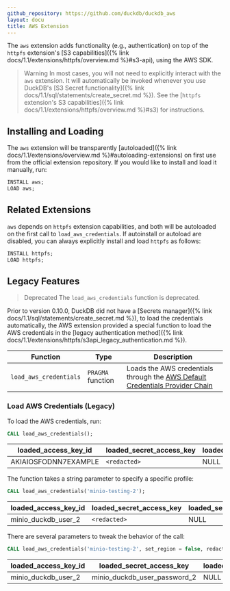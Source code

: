 ```yaml
---
github_repository: https://github.com/duckdb/duckdb_aws
layout: docu
title: AWS Extension
---
```


The `aws` extension adds functionality (e.g., authentication) on top of the `httpfs` extension's [S3 capabilities]({% link docs/1.1/extensions/httpfs/overview.md %}#s3-api), using the AWS SDK.

> Warning In most cases, you will not need to explicitly interact with the `aws` extension.
> It will automatically be invoked whenever you use DuckDB's [S3 Secret functionality]({% link docs/1.1/sql/statements/create_secret.md %}).
> See the [`httpfs` extension's S3 capabilities]({% link docs/1.1/extensions/httpfs/overview.md %}#s3) for instructions.

## Installing and Loading

The `aws` extension will be transparently [autoloaded]({% link docs/1.1/extensions/overview.md %}#autoloading-extensions) on first use from the official extension repository.
If you would like to install and load it manually, run:

```sql
INSTALL aws;
LOAD aws;
```

## Related Extensions

`aws` depends on `httpfs` extension capabilities, and both will be autoloaded on the first call to `load_aws_credentials`.
If autoinstall or autoload are disabled, you can always explicitly install and load `httpfs` as follows:

```sql
INSTALL httpfs;
LOAD httpfs;
```

## Legacy Features

> Deprecated The `load_aws_credentials` function is deprecated.

Prior to version 0.10.0, DuckDB did not have a [Secrets manager]({% link docs/1.1/sql/statements/create_secret.md %}), to load the credentials automatically, the AWS extension provided
a special function to load the AWS credentials in the [legacy authentication method]({% link docs/1.1/extensions/httpfs/s3api_legacy_authentication.md %}).

| Function | Type | Description |
|---|---|-------|
| `load_aws_credentials` | `PRAGMA` function | Loads the AWS credentials through the [AWS Default Credentials Provider Chain](https://docs.aws.amazon.com/sdk-for-java/latest/developer-guide/credentials-chain.html) |

### Load AWS Credentials (Legacy)

To load the AWS credentials, run:

```sql
CALL load_aws_credentials();
```

<div class="monospace_table"></div>

| loaded_access_key_id | loaded_secret_access_key | loaded_session_token | loaded_region |
|----------------------|--------------------------|----------------------|---------------|
| AKIAIOSFODNN7EXAMPLE | `<redacted>`             | NULL                 | us-east-2     |

The function takes a string parameter to specify a specific profile:

```sql
CALL load_aws_credentials('minio-testing-2');
```

<div class="monospace_table"></div>

| loaded_access_key_id | loaded_secret_access_key | loaded_session_token | loaded_region |
|----------------------|--------------------------|----------------------|---------------|
| minio_duckdb_user_2  | `<redacted>`             | NULL                 | NULL          |

There are several parameters to tweak the behavior of the call:

```sql
CALL load_aws_credentials('minio-testing-2', set_region = false, redact_secret = false);
```

<div class="monospace_table"></div>

| loaded_access_key_id | loaded_secret_access_key     | loaded_session_token | loaded_region |
|----------------------|------------------------------|----------------------|---------------|
| minio_duckdb_user_2  | minio_duckdb_user_password_2 | NULL                 | NULL          |